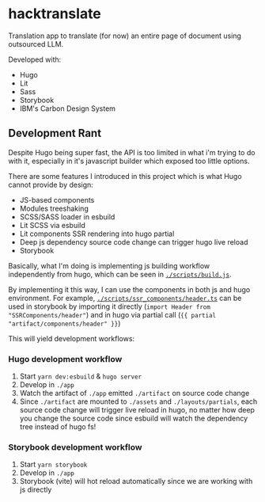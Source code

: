 # hacktranslate

Translation app to translate (for now) an entire page of document using outsourced LLM.

Developed with:
- Hugo
- Lit
- Sass
- Storybook
- IBM's Carbon Design System

## Development Rant

Despite Hugo being super fast, the API is too limited in what i'm trying to do with it, especially in it's javascript builder which exposed too little options.

There are some features I introduced in this project which is what Hugo cannot provide by design:
- JS-based components
- Modules treeshaking
- SCSS/SASS loader in esbuild
- Lit SCSS via esbuild
- Lit components SSR rendering into hugo partial
- Deep js dependency source code change can trigger hugo live reload
- Storybook

Basically, what I'm doing is implementing js building workflow independently from hugo, which can be seen in [`./scripts/build.js`](./scripts/build.js).

By implementing it this way, I can use the components in both js and hugo environment. For example, [`./scripts/ssr_components/header.ts`](./scripts/ssr_components/header.ts) can be used in storybook by importing it directly (`import Header from "SSRComponents/header"`) and in hugo via partial call (`{{ partial "artifact/components/header" }}`)

This will yield development workflows:

### Hugo development workflow
1. Start `yarn dev:esbuild` & `hugo server`
2. Develop in `./app`
3. Watch the artifact of `./app` emitted `./artifact` on source code change
4. Since `./artifact` are mounted to `./assets` and `./layouts/partials`, each source code change will trigger live reload in hugo, no matter how deep you change the source code since esbuild will watch the dependency tree instead of hugo fs!

### Storybook development workflow
1. Start `yarn storybook`
2. Develop in `./app`
3. Storybook (vite) will hot reload automatically since we are working with js directly
